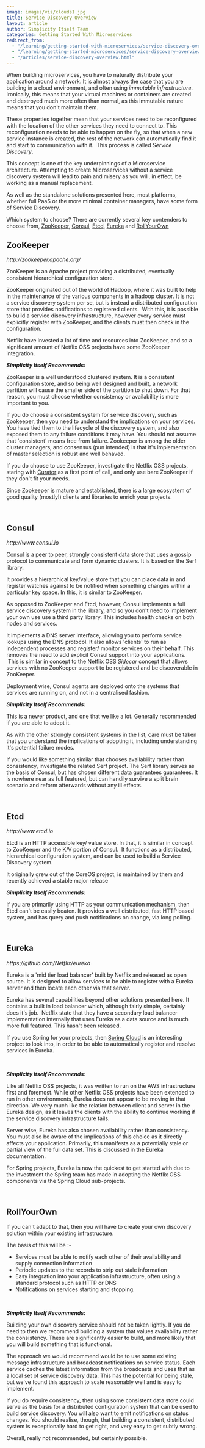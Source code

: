 ```yaml
---
image: images/vis/clouds1.jpg
title: Service Discovery Overview
layout: article
author: Simplicity Itself Team
categories: Getting Started With Microservices
redirect_from: 
  - "/learning/getting-started-with-microservices/service-discovery-overview.html"
  - "/learning/getting-started-microservices/service-discovery-overview/index.html"
  - "/articles/service-discovery-overview.html"
---
```



When building microservices, you have to naturally distribute your application around a network. It is almost always the case that you are building in a cloud environment, and often using <em>immutable infrastructure</em>. Ironically, this means that your virtual machines or containers are created and destroyed much more often than normal, as this immutable nature means that you don't maintain them.

These properties together mean that your services need to be reconfigured with the location of the other services they need to connect to. This reconfiguration needs to be able to happen on the fly, so that when a new service instance is created, the rest of the network can automatically find it and start to communication with it.  This process is called <em>Service Discovery</em>.

This concept is one of the key underpinnings of a Microservice architecture. Attempting to create Microservices without a service discovery system will lead to pain and misery as you will, in effect, be working as a manual replacement.

As well as the standalone solutions presented here, most platforms, whether full PaaS or the more minimal container managers, have some form of Service Discovery.

Which system to choose?
<a name="zookeeper"></a>
There are currently several key contenders to choose from, <a href="#zookeeper">ZooKeeper</a>, <a href="#consul">Consul</a>, <a href="#etcd">Etcd</a>, <a href="#eureka">Eureka</a> and <a href="#rollown">RollYourOwn</a>
<h2>ZooKeeper</h2>
<em>http://zookeeper.apache.org/</em>

ZooKeeper is an Apache project providing a distributed, eventually consistent hierarchical configuration store.

ZooKeeper originated out of the world of Hadoop, where it was built to help in the maintenance of the various components in a hadoop cluster. It is not a service discovery system per se, but is instead a distributed configuration store that provides notifications to registered clients.  With this, it is possible to build a service discovery infrastructure, however every service must explicitly register with ZooKeeper, and the clients must then check in the configuration.

Netflix have invested a lot of time and resources into ZooKeeper, and so a significant amount of Netflix OSS projects have some ZooKeeper integration.

<strong><em>Simplicity Itself Recommends:</em></strong>

ZooKeeper is a well understood clustered system. It is a consistent configuration store, and so being well designed and built, a network partition will cause the smaller side of the partition to shut down. For that reason, you must choose whether consistency or availability is more important to you.

If you do choose a consistent system for service discovery, such as Zookeeper, then you need to understand the implications on your services. You have tied them to the lifecycle of the discovery system, and also exposed them to any failure conditions it may have. You should not assume that 'consistent' means free from failure. Zookeeper is among the older cluster managers, and consensus (pun intended) is that it's implementation of master selection is robust and well behaved.

<a name="consul"></a>
If you do choose to use ZooKeeper, investigate the Netflix OSS projects, staring with <a title="Curator" href="https://github.com/Netflix/curator" target="_blank">Curator</a> as a first point of call, and only use bare ZooKeeper if they don't fit your needs.

Since Zookeeper is mature and established, there is a large ecosystem of good quality (mostly!) clients and libraries to enrich your projects.

&nbsp;
<h2>Consul</h2>
<em>http://www.consul.io</em>



Consul is a peer to peer, strongly consistent data store that uses a gossip protocol to communicate and form dynamic clusters. It is based on the Serf library.

It provides a hierarchical key/value store that you can place data in and register watches against to be notified when something changes within a particular key space. In this, it is similar to ZooKeeper.

As opposed to ZooKeeper and Etcd, however, Consul implements a full service discovery system in the library, and so you don't need to implement your own use use a third party library. This includes health checks on both nodes and services.

It implements a DNS server interface, allowing you to perform service lookups using the DNS protocol. It also allows 'clients' to run as independent processes and register/ monitor services on their behalf. This removes the need to add explicit Consul support into your applications.  This is similar in concept to the Netflix OSS <em>Sidecar</em> concept that allows services with no ZooKeeper support to be registered and be discoverable in ZooKeeper.

Deployment wise, Consul agents are deployed onto the systems that services are running on, and not in a centralised fashion.

<strong><em>Simplicity Itself Recommends:</em></strong>

This is a newer product, and one that we like a lot. Generally recommended if you are able to adopt it.

As with the other strongly consistent systems in the list, care must be taken that you understand the implications of adopting it, including understanding it's potential failure modes.

<a name="etcd"></a>
If you would like something similar that chooses availability rather than consistency, investigate the related Serf project. The Serf library serves as the basis of Consul, but has chosen different data guarantees guarantees. It is nowhere near as full featured, but can handily survive a split brain scenario and reform afterwards without any ill effects.

&nbsp;
<h2>Etcd</h2>
<em>http://www.etcd.io</em>

Etcd is an HTTP accessible key/ value store. In that, it is similar in concept to ZooKeeper and the K/V portion of Consul.  It functions as a distributed, hierarchical configuration system, and can be used to build a Service Discovery system.

It originally grew out of the CoreOS project, is maintained by them and recently achieved a stable major release

<strong><em>Simplicity Itself Recommends:</em></strong>

<a name="eureka"></a>
If you are primarily using HTTP as your communication mechanism, then Etcd can't be easily beaten. It provides a well distributed, fast HTTP based system, and has query and push notifications on change, via long polling.

&nbsp;
<h2>Eureka</h2>
<em>https://github.com/Netflix/eureka</em>

Eureka is a 'mid tier load balancer' built by Netflix and released as open source. It is designed to allow services to be able to register with a Eureka server and then locate each other via that server.

Eureka has several capabilities beyond other solutions presented here. It contains a built in load balancer which, although fairly simple, certainly does it's job.  Netflix state that they have a secondary load balancer implementation internally that uses Eureka as a data source and is much more full featured. This hasn't been released.

If you use Spring for your projects, then <a href="http://projects.spring.io/spring-cloud/">Spring Cloud</a> is an interesting project to look into, in order to be able to automatically register and resolve services in Eureka.

&nbsp;

<strong><em>Simplicity Itself Recommends:</em></strong>

Like all Netflix OSS projects, it was written to run on the AWS infrastructure first and foremost. While other Netflix OSS projects have been extended to run in other environments, Eureka does not appear to be moving in that direction.
<a name="rollown"></a>
We very much like the relation between client and server in the Eureka design, as it leaves the clients with the ability to continue working if the service discovery infrastructure fails.

Server wise, Eureka has also chosen availability rather than consistency. You must also be aware of the implications of this choice as it directly affects your application. Primarily, this manifests as a potentially stale or partial view of the full data set. This is discussed in the Eureka documentation.

For Spring projects, Eureka is now the quickest to get started with due to the investment the Spring team has made in adopting the Netflix OSS components via the Spring Cloud sub-projects.

&nbsp;
<h2>RollYourOwn</h2>

If you can't adapt to that, then you will have to create your own discovery solution within your existing infrastructure.

The basis of this will be :-
<ul>
	<li>Services must be able to notify each other of their availability and supply connection information</li>
	<li>Periodic updates to the records to strip out stale information</li>
	<li>Easy integration into your application infrastructure, often using a standard protocol such as HTTP or DNS</li>
	<li>Notifications on services starting and stopping.</li>
</ul>
&nbsp;

<strong><em>Simplicity Itself Recommends:</em></strong>

Building your own discovery service should not be taken lightly. If you do need to then we recommend building a system that values availability rather the consistency. These are significantly easier to build, and more likely that you will build something that is functional.

The approach we would recommend would be to use some existing message infrastructure and broadcast notifications on service status. Each service caches the latest information from the broadcasts and uses that as a local set of service discovery data. This has the potential for being stale, but we've found this approach to scale reasonably well and is easy to implement.

If you do require consistency, then using some consistent data store could serve as the basis for a distributed configuration system that can be used to build service discovery. You will also want to emit notifications on status changes. You should realise, though, that building a consistent, distributed system is exceptionally hard to get right, and very easy to get subtly wrong.

Overall, really not recommended, but certainly possible.
